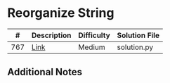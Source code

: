 # Reorganize String
|#|Description|Difficulty|Solution File|
|-|-|-|-|
|767|[Link](https://leetcode.com/problems/reorganize-string/)|Medium|solution.py|

## Additional Notes
